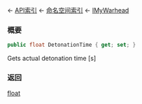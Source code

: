 ← [API索引](Api-Index) ← [命名空间索引](Namespace-Index) ← [IMyWarhead](Sandbox.ModAPI.Ingame.IMyWarhead)

### 概要

```csharp
public float DetonationTime { get; set; }
```

Gets actual detonation time [s]

### 返回

[float](https://docs.microsoft.com/en-us/dotnet/api/System.Single?view=netframework-4.6)

